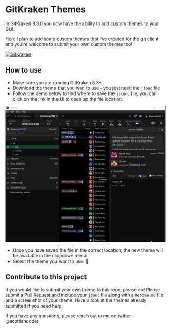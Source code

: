 # GitKraken Themes

In [GitKraken](https://www.gitkraken.com/invite/sbhVeDpR) 8.3.0 you now have the ability to add custom themes to your GUI. 

Here I plan to add some custom themes that I've created for the git client and you're welcome to submit your own custom themes too! 


[![GitKraken](https://img.shields.io/badge/GitKraken-Legendary%20Git%20Tools-teal?style=plastic&logo=gitkraken)](https://www.gitkraken.com/invite/sbhVeDpR)

## How to use

- Make sure you are running GitKraken 8.3+
- Download the theme that you wan to use - you just need the `jsonc` file
- Follow the demo below to find where to save the `jsconc` file, you can click on the link in the UI to open up the file location. 

![Save location demo](https://github.com/OwainWilliams/GitKrakenThemes/blob/master/GitKrakenThemeSaveLocation.gif)

- Once you have saved the file in the correct location, the new theme will be available in the dropdown menu
- Select the theme you want to use. 🎉

## Contribute to this project

If you would like to submit your own theme to this repo, please do! Please submit a Pull Request and include your `jsonc` file along with a `Readme.md` file and a screenshot of your theme. Have a look at the themes already submitted if you need help.

If you have any questions, please reach out to me on twitter - @scottishcoder 
